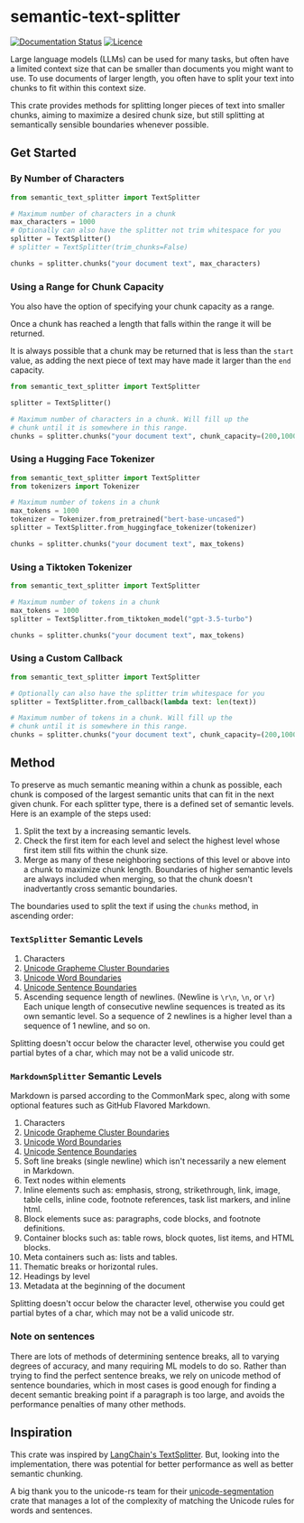 # semantic-text-splitter

[![Documentation Status](https://readthedocs.org/projects/semantic-text-splitter/badge/?version=stable)](https://semantic-text-splitter.readthedocs.io/en/latest/?badge=latest) [![Licence](https://img.shields.io/crates/l/text-splitter)](https://github.com/benbrandt/text-splitter/blob/main/LICENSE.txt)

Large language models (LLMs) can be used for many tasks, but often have a limited context size that can be smaller than documents you might want to use. To use documents of larger length, you often have to split your text into chunks to fit within this context size.

This crate provides methods for splitting longer pieces of text into smaller chunks, aiming to maximize a desired chunk size, but still splitting at semantically sensible boundaries whenever possible.

## Get Started

### By Number of Characters

```python
from semantic_text_splitter import TextSplitter

# Maximum number of characters in a chunk
max_characters = 1000
# Optionally can also have the splitter not trim whitespace for you
splitter = TextSplitter()
# splitter = TextSplitter(trim_chunks=False)

chunks = splitter.chunks("your document text", max_characters)
```

### Using a Range for Chunk Capacity

You also have the option of specifying your chunk capacity as a range.

Once a chunk has reached a length that falls within the range it will be returned.

It is always possible that a chunk may be returned that is less than the `start` value, as adding the next piece of text may have made it larger than the `end` capacity.

```python
from semantic_text_splitter import TextSplitter

splitter = TextSplitter()

# Maximum number of characters in a chunk. Will fill up the
# chunk until it is somewhere in this range.
chunks = splitter.chunks("your document text", chunk_capacity=(200,1000))
```

### Using a Hugging Face Tokenizer

```python
from semantic_text_splitter import TextSplitter
from tokenizers import Tokenizer

# Maximum number of tokens in a chunk
max_tokens = 1000
tokenizer = Tokenizer.from_pretrained("bert-base-uncased")
splitter = TextSplitter.from_huggingface_tokenizer(tokenizer)

chunks = splitter.chunks("your document text", max_tokens)
```

### Using a Tiktoken Tokenizer

```python
from semantic_text_splitter import TextSplitter

# Maximum number of tokens in a chunk
max_tokens = 1000
splitter = TextSplitter.from_tiktoken_model("gpt-3.5-turbo")

chunks = splitter.chunks("your document text", max_tokens)
```

### Using a Custom Callback

```python
from semantic_text_splitter import TextSplitter

# Optionally can also have the splitter trim whitespace for you
splitter = TextSplitter.from_callback(lambda text: len(text))

# Maximum number of tokens in a chunk. Will fill up the
# chunk until it is somewhere in this range.
chunks = splitter.chunks("your document text", chunk_capacity=(200,1000))
```

## Method

To preserve as much semantic meaning within a chunk as possible, each chunk is composed of the largest semantic units that can fit in the next given chunk. For each splitter type, there is a defined set of semantic levels. Here is an example of the steps used:

1. Split the text by a increasing semantic levels.
2. Check the first item for each level and select the highest level whose first item still fits within the chunk size.
3. Merge as many of these neighboring sections of this level or above into a chunk to maximize chunk length. Boundaries of higher semantic levels are always included when merging, so that the chunk doesn't inadvertantly cross semantic boundaries.

The boundaries used to split the text if using the `chunks` method, in ascending order:

### `TextSplitter` Semantic Levels

1. Characters
2. [Unicode Grapheme Cluster Boundaries](https://www.unicode.org/reports/tr29/#Grapheme_Cluster_Boundaries)
3. [Unicode Word Boundaries](https://www.unicode.org/reports/tr29/#Word_Boundaries)
4. [Unicode Sentence Boundaries](https://www.unicode.org/reports/tr29/#Sentence_Boundaries)
5. Ascending sequence length of newlines. (Newline is `\r\n`, `\n`, or `\r`) Each unique length of consecutive newline sequences is treated as its own semantic level. So a sequence of 2 newlines is a higher level than a sequence of 1 newline, and so on.

Splitting doesn't occur below the character level, otherwise you could get partial bytes of a char, which may not be a valid unicode str.

### `MarkdownSplitter` Semantic Levels

Markdown is parsed according to the CommonMark spec, along with some optional features such as GitHub Flavored Markdown.

1. Characters
2. [Unicode Grapheme Cluster Boundaries](https://www.unicode.org/reports/tr29/#Grapheme_Cluster_Boundaries)
3. [Unicode Word Boundaries](https://www.unicode.org/reports/tr29/#Word_Boundaries)
4. [Unicode Sentence Boundaries](https://www.unicode.org/reports/tr29/#Sentence_Boundaries)
5. Soft line breaks (single newline) which isn't necessarily a new element in Markdown.
6. Text nodes within elements
7. Inline elements such as: emphasis, strong, strikethrough, link, image, table cells, inline code, footnote references, task list markers, and inline html.
8. Block elements suce as: paragraphs, code blocks, and footnote definitions.
9. Container blocks such as: table rows, block quotes, list items, and HTML blocks.
10. Meta containers such as: lists and tables.
11. Thematic breaks or horizontal rules.
12. Headings by level
13. Metadata at the beginning of the document

Splitting doesn't occur below the character level, otherwise you could get partial bytes of a char, which may not be a valid unicode str.

### Note on sentences

There are lots of methods of determining sentence breaks, all to varying degrees of accuracy, and many requiring ML models to do so. Rather than trying to find the perfect sentence breaks, we rely on unicode method of sentence boundaries, which in most cases is good enough for finding a decent semantic breaking point if a paragraph is too large, and avoids the performance penalties of many other methods.

## Inspiration

This crate was inspired by [LangChain's TextSplitter](https://api.python.langchain.com/en/latest/character/langchain_text_splitters.character.RecursiveCharacterTextSplitter.html#langchain_text_splitters.character.RecursiveCharacterTextSplitter). But, looking into the implementation, there was potential for better performance as well as better semantic chunking.

A big thank you to the unicode-rs team for their [unicode-segmentation](https://crates.io/crates/unicode-segmentation) crate that manages a lot of the complexity of matching the Unicode rules for words and sentences.

